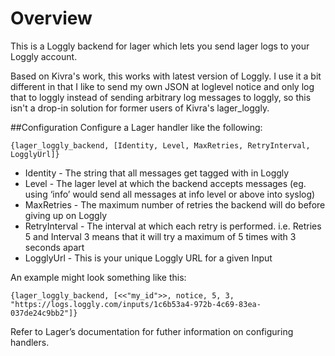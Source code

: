 Overview
============

This is a Loggly backend for lager which lets you send lager logs to your Loggly account.

Based on Kivra's work, this works with latest version of Loggly. I use it a bit
different in that I like to send my own JSON at loglevel notice and only log that
to loggly instead of sending arbitrary log messages to loggly, so this isn't a
drop-in solution for former users of Kivra's lager_loggly.

##Configuration
Configure a Lager handler like the following:

	{lager_loggly_backend, [Identity, Level, MaxRetries, RetryInterval, LogglyUrl]}

* Identity - The string that all messages get tagged with in Loggly
* Level - The lager level at which the  backend accepts messages (eg. using ‘info’ would send all messages at info level or above into syslog)
* MaxRetries - The maximum number of retries the backend will do before giving up on Loggly
* RetryInterval - The interval at which each retry is performed. i.e. Retries 5 and Interval 3 means that it will try a maximum of 5 times with 3 seconds apart
* LogglyUrl - This is your unique Loggly URL for a given Input


An example might look something like this:

	{lager_loggly_backend, [<<"my_id">>, notice, 5, 3, "https://logs.loggly.com/inputs/1c6b53a4-972b-4c69-83ea-037de24c9bb2"]}
Refer to Lager’s documentation for futher information on configuring handlers.
